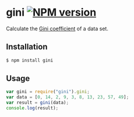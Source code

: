 # gini [![NPM version](http://img.shields.io/npm/v/gini.svg?style=flat-square)](https://www.npmjs.org/package/gini)

Calculate the [Gini coefficient](http://en.wikipedia.org/wiki/Gini_coefficient) of a data set.

## Installation

```bash
$ npm install gini
```

## Usage

```javascript
var gini = require("gini").gini;
var data = [0, 14, 2, 9, 3, 8, 13, 23, 57, 49];
var result = gini(data);
console.log(result);
```
